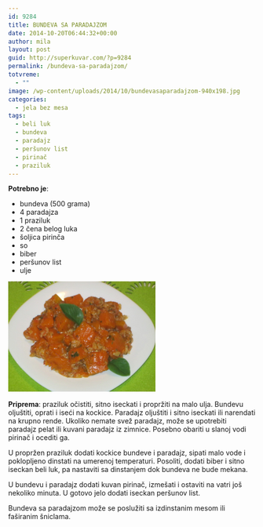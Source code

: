 ```yaml
---
id: 9284
title: BUNDEVA SA PARADAJZOM
date: 2014-10-20T06:44:32+00:00
author: mila
layout: post
guid: http://superkuvar.com/?p=9284
permalink: /bundeva-sa-paradajzom/
totvreme:
  - ""
image: /wp-content/uploads/2014/10/bundevasaparadajzom-940x198.jpg
categories:
  - jela bez mesa
tags:
  - beli luk
  - bundeva
  - paradajz
  - peršunov list
  - pirinač
  - praziluk
---
```

**Potrebno je**:

  * bundeva (500 grama)
  * 4 paradajza
  * 1 praziluk
  * 2 čena belog luka
  * šoljica pirinča
  * so
  * biber
  * peršunov list
  * ulje

[<img class="alignnone size-medium wp-image-9286" src="/wp-content/uploads/2014/10/bundevasaparadajzom-1024x768.jpg" alt="bundevasaparadajzom" width="300" height="225" />](/wp-content/uploads/2014/10/bundevasaparadajzom.jpg)

**Priprema**: praziluk očistiti, sitno iseckati i propržiti na malo ulja. Bundevu oljuštiti, oprati i iseći na kockice. Paradajz oljuštiti i sitno iseckati ili narendati na krupno rende. Ukoliko nemate svež paradajz, može se upotrebiti paradajz pelat ili kuvani paradajz iz zimnice. Posebno obariti u slanoj vodi pirinač i ocediti ga.

U propržen praziluk dodati kockice bundeve i paradajz, sipati malo vode i poklopljeno dinstati na umerenoj temperaturi. Posoliti, dodati biber i sitno iseckan beli luk, pa nastaviti sa dinstanjem dok bundeva ne bude mekana.

U bundevu i paradajz dodati kuvan pirinač, izmešati i ostaviti na vatri još nekoliko minuta. U gotovo jelo dodati iseckan peršunov list.

Bundeva sa paradajzom može se poslužiti sa izdinstanim mesom ili faširanim šniclama.